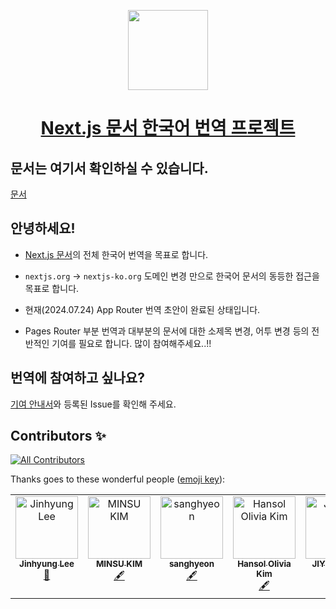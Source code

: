 <p align="center">
  <a href="https://nextjs.org">
    <picture>
      <source media="(prefers-color-scheme: dark)" srcset="https://assets.vercel.com/image/upload/v1662130559/nextjs/Icon_dark_background.png">
      <img src="https://assets.vercel.com/image/upload/v1662130559/nextjs/Icon_light_background.png" height="128">
    </picture>
    <h1 align="center">Next.js 문서 한국어 번역 프로젝트</h1>
  </a>
</p>

## 문서는 여기서 확인하실 수 있습니다.

[문서](https://nextjs-ko.org)

## 안녕하세요!

- [Next.js 문서](https://nextjs.org/docs)의 전체 한국어 번역을 목표로 합니다.
- `nextjs.org` -> `nextjs-ko.org` 도메인 변경 만으로 한국어 문서의 동등한 접근을 목표로 합니다.

- 현재(2024.07.24) App Router 번역 초안이 완료된 상태입니다.
- Pages Router 부분 번역과 대부분의 문서에 대한 소제목 변경, 어투 변경 등의 전반적인 기여를 필요로 합니다. 많이 참여해주세요..!!

## 번역에 참여하고 싶나요?

[기여 안내서](https://github.com/luciancah/nextjs-ko/blob/main/CONTRIBUTING.MD)와 등록된 Issue를 확인해 주세요.

## Contributors ✨

[![All Contributors](https://img.shields.io/github/all-contributors/luciancah/nextjs-ko?color=ee8449&style=flat-square)](#contributors)

Thanks goes to these wonderful people ([emoji key](https://allcontributors.org/docs/en/emoji-key)):

<!-- ALL-CONTRIBUTORS-LIST:START - Do not remove or modify this section -->
<!-- prettier-ignore-start -->
<!-- markdownlint-disable -->
<table>
  <tbody>
    <tr>
      <td align="center" valign="top" width="14.28%"><a href="https://blog.luciancah.com"><img src="https://avatars.githubusercontent.com/u/8311335?v=4?s=100" width="100px;" alt="Jinhyung Lee"/><br /><sub><b>Jinhyung Lee</b></sub></a><br /><a href="https://github.com/luciancah/nextjs-ko/commits?author=luciancah" title="Documentation">📖</a></td>
      <td align="center" valign="top" width="14.28%"><a href="https://github.com/kmsu44"><img src="https://avatars.githubusercontent.com/u/45655623?v=4?s=100" width="100px;" alt="MINSU KIM"/><br /><sub><b>MINSU KIM</b></sub></a><br /><a href="#content-kmsu44" title="Content">🖋</a></td>
      <td align="center" valign="top" width="14.28%"><a href="https://github.com/4anghyeon"><img src="https://avatars.githubusercontent.com/u/64076628?v=4?s=100" width="100px;" alt="sanghyeon"/><br /><sub><b>sanghyeon</b></sub></a><br /><a href="#content-4anghyeon" title="Content">🖋</a></td>
      <td align="center" valign="top" width="14.28%"><a href="http://www.hansololiviakim.com"><img src="https://avatars.githubusercontent.com/u/84097192?v=4?s=100" width="100px;" alt="Hansol Olivia Kim"/><br /><sub><b>Hansol Olivia Kim</b></sub></a><br /><a href="#content-hansololiviakim" title="Content">🖋</a></td>
      <td align="center" valign="top" width="14.28%"><a href="https://github.com/jiyeon2536"><img src="https://avatars.githubusercontent.com/u/125720796?v=4?s=100" width="100px;" alt="JIYEON KIM"/><br /><sub><b>JIYEON KIM</b></sub></a><br /><a href="#content-jiyeon2536" title="Content">🖋</a></td>
    </tr>
  </tbody>
</table>

<!-- markdownlint-restore -->
<!-- prettier-ignore-end -->

<!-- ALL-CONTRIBUTORS-LIST:END -->

